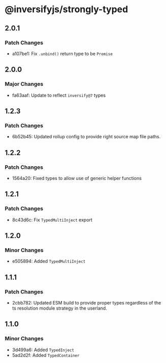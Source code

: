# @inversifyjs/strongly-typed

## 2.0.1

### Patch Changes

- a107be1: Fix `.unbind()` return type to be `Promise`

## 2.0.0

### Major Changes

- fa63aaf: Update to reflect `inversify@7` types

## 1.2.3

### Patch Changes

- 6b52b45: Updated rollup config to provide right source map file paths.

## 1.2.2

### Patch Changes

- 1564a20: Fixed types to allow use of generic helper functions

## 1.2.1

### Patch Changes

- 8c43d6c: Fix `TypedMultiInject` export

## 1.2.0

### Minor Changes

- e505894: Added `TypedMultiInject`

## 1.1.1

### Patch Changes

- 2cbb782: Updated ESM build to provide proper types regardless of the ts resolution module strategy in the userland.

## 1.1.0

### Minor Changes

- 3d499a6: Added `TypedInject`
- 5ad2d2f: Added `TypedContainer`
